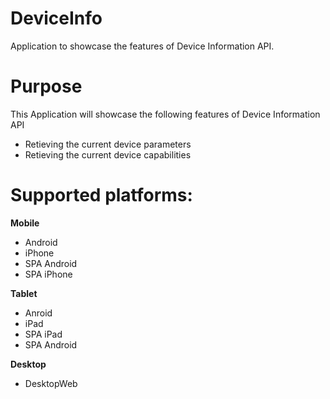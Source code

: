 DeviceInfo
===========

Application to showcase the features of Device Information API.


# Purpose
This Application will showcase the following features of Device Information API

* Retieving the current device parameters
* Retieving the current device capabilities

# Supported platforms:
**Mobile**
 * Android
 * iPhone
 * SPA Android
 * SPA iPhone
 
**Tablet** 
 * Anroid
 * iPad
 * SPA iPad
 * SPA Android
 
**Desktop**
 * DesktopWeb
